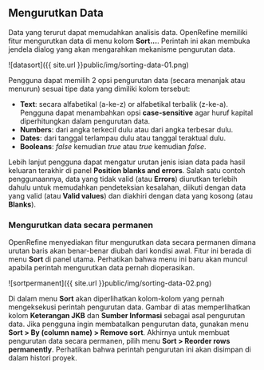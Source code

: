 Mengurutkan Data
----------------

Data yang terurut dapat memudahkan analisis data. OpenRefine memiliki fitur mengurutkan data di menu kolom **Sort...**. Perintah ini akan membuka jendela dialog yang akan mengarahkan mekanisme pengurutan data.

![datasort]({{ site.url }}public/img/sorting-data-01.png)

Pengguna dapat memilih 2 opsi pengurutan data (secara menanjak atau menurun) sesuai tipe data yang dimiliki kolom tersebut:

* **Text**: secara alfabetikal (a-ke-z) or alfabetikal terbalik (z-ke-a). Pengguna dapat menambahkan opsi **case-sensitive** agar huruf kapital diperhitungkan dalam pengurutan data.
* **Numbers**: dari angka terkecil dulu atau dari angka terbesar dulu.
* **Dates**: dari tanggal terlampau dulu atau tanggal teraktual dulu.
* **Booleans**: *false* kemudian *true* atau *true* kemudian *false*.

Lebih lanjut pengguna dapat mengatur urutan jenis isian data pada hasil keluaran terakhir di panel **Position blanks and errors**. Salah satu contoh penggunaannya, data yang tidak valid (atau **Errors**) diurutkan terlebih dahulu untuk memudahkan pendeteksian kesalahan, diikuti dengan data yang valid (atau **Valid values**) dan diakhiri dengan data yang kosong (atau **Blanks**).

### Mengurutkan data secara permanen

OpenRefine menyediakan fitur mengurutkan data secara permanen dimana urutan baris akan benar-benar diubah dari kondisi awal. Fitur ini berada di menu **Sort** di panel utama. Perhatikan bahwa menu ini baru akan muncul apabila perintah mengurutkan data pernah dioperasikan.

![sortpermanent]({{ site.url }}public/img/sorting-data-02.png)

Di dalam menu **Sort** akan diperlihatkan kolom-kolom yang pernah mengeksekusi perintah pengurutan data. Gambar di atas memperlihatkan kolom **Keterangan JKB** dan **Sumber Informasi** sebagai asal pengurutan data. Jika pengguna ingin membatalkan pengurutan data, gunakan menu **Sort > By (column name) > Remove sort**. Akhirnya untuk membuat pengurutan data secara permanen, pilih menu **Sort > Reorder rows permanently**. Perhatikan bahwa perintah pengurutan ini akan disimpan di dalam histori proyek.